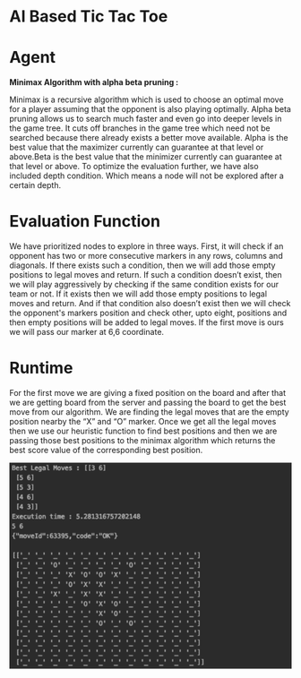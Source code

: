 # AI Based Tic Tac Toe

# Agent

**Minimax Algorithm with alpha beta pruning :**

Minimax is a recursive algorithm which is used to choose an optimal move for a player assuming that the opponent is also playing optimally. Alpha beta pruning allows us to search much faster and even go into deeper levels in the game tree. It cuts off branches in the game tree which need not be searched because there already exists a better move available.
Alpha is the best value that the maximizer currently can guarantee at that level or above.Beta is the best value that the minimizer currently can guarantee at that level or above.
To optimize the evaluation further, we have also included depth condition. Which means a node will not be explored after a certain depth.

# Evaluation Function

We have prioritized nodes to explore in three ways. First, it will check if an opponent has two or more consecutive markers in any rows, columns and diagonals. If there exists such a condition, then we will add those empty positions to legal moves and return. If such a condition doesn’t exist, then we will play aggressively by checking if the same condition exists for our team or not. If it exists then we will add those empty positions to legal moves and return. And if that condition also doesn’t exist then we will check the opponent's markers position and check other, upto eight, positions and then empty positions will be added to legal moves. If the first move is ours we will pass our marker at 6,6 coordinate.

# Runtime

For the first move we are giving a fixed position on the board and after that we are getting board from the server and passing the board to get the best move from our algorithm. We are finding the legal moves that are the empty position nearby the “X” and “O” marker. Once we get all the legal moves then we use our heuristic function to find best positions and then we are passing those best positions to the minimax algorithm which returns the best score value of the corresponding best position.

![Output](Picture.png)
